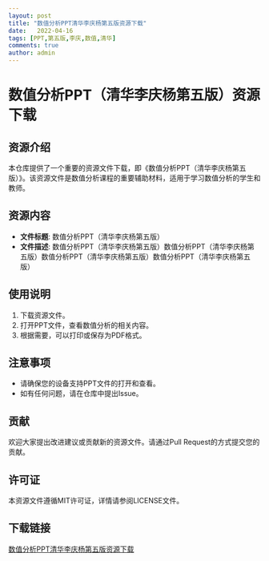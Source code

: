 ```yaml
---
layout: post
title: "数值分析PPT清华李庆杨第五版资源下载"
date:   2022-04-16
tags: [PPT,第五版,李庆,数值,清华]
comments: true
author: admin
---
```

# 数值分析PPT（清华李庆杨第五版）资源下载

## 资源介绍

本仓库提供了一个重要的资源文件下载，即《数值分析PPT（清华李庆杨第五版）》。该资源文件是数值分析课程的重要辅助材料，适用于学习数值分析的学生和教师。

## 资源内容

- **文件标题**: 数值分析PPT（清华李庆杨第五版）
- **文件描述**: 数值分析PPT（清华李庆杨第五版）数值分析PPT（清华李庆杨第五版）数值分析PPT（清华李庆杨第五版）数值分析PPT（清华李庆杨第五版）

## 使用说明

1. 下载资源文件。
2. 打开PPT文件，查看数值分析的相关内容。
3. 根据需要，可以打印或保存为PDF格式。

## 注意事项

- 请确保您的设备支持PPT文件的打开和查看。
- 如有任何问题，请在仓库中提出Issue。

## 贡献

欢迎大家提出改进建议或贡献新的资源文件。请通过Pull Request的方式提交您的贡献。

## 许可证

本资源文件遵循MIT许可证，详情请参阅LICENSE文件。

## 下载链接

[数值分析PPT清华李庆杨第五版资源下载](https://pan.quark.cn/s/f3a2e08cb734)